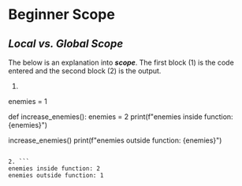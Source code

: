 # **Beginner Scope**

## *Local  vs. Global Scope*

The below is an explanation into ***scope***. The first block (1) is the code entered and the second block (2) is the output.

1. ``` 
enemies = 1

def increase_enemies():
  enemies = 2
  print(f"enemies inside function: {enemies}")

increase_enemies()
print(f"enemies outside function: {enemies}")

```

2. ```
enemies inside function: 2
enemies outside function: 1

```
